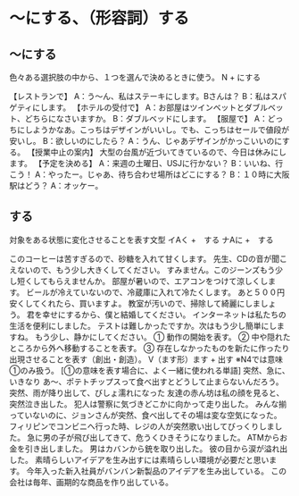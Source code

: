 # 〜にする、（形容詞）する


## 〜にする
色々ある選択肢の中から、１つを選んで決めるときに使う。
N + にする

【レストランで】 A：う〜ん、私はステーキにします。Bさんは？ B：私はスパゲティにします。
【ホテルの受付で】 A：お部屋はツインベットとダブルベット、どちらになさいますか。 B：ダブルベッドにします。
【服屋で】 A：どっちにしようかなあ。こっちはデザインがいいし。でも、こっちはセールで値段が安いし。 B：欲しいのにしたら？ A：うん、じゃあデザインがかっこいいのにする。
【授業中止の案内】 大型の台風が近づいてきているので、今日は休みにします。
【予定を決める】 A：来週の土曜日、USJに行かない？ B：いいね、行こう！ A：やったー。じゃあ、待ち合わせ場所はどこにする？ B：１０時に大阪駅はどう？ A：オッケー。


## する
対象をある状態に変化させることを表す文型
イAく +　する ナAに +　する

このコーヒーは苦すぎるので、砂糖を入れて甘くします。
先生、CDの音が聞こえないので、もう少し大きくしてください。
すみません。このジーンズもう少し短くしてもらえませんか。
部屋が暑いので、エアコンをつけて涼しくします。
ビールが冷えていないので、冷蔵庫に入れて冷たくします。
あと５００円安くしてくれたら、買いますよ。
教室が汚いので、掃除して綺麗にしましょう。
君を幸せにするから、僕と結婚してください。
インターネットは私たちの生活を便利にしました。
テストは難しかったですか。次はもう少し簡単にしますね。
もう少し、静かにしてください。
① 動作の開始を表す。 ② 中や隠れたところから外へ移動することを表す。 ③ 存在しなかったものを新たに作ったり出現させることを表す（創出・創造）。
V（ます形）ます + 出す
 ※N4では意味①のみ扱う。
[①の意味を表す場合に、よく一緒に使われる単語] 突然、急に、いきなり
あ〜、ポテトチップスって食べ出すとどうして止まらないんだろう。
突然、雨が降り出して、びしょ濡れになった
友達の赤ん坊は私の顔を見ると、突然泣き出した。
犯人は警察に気づきどこかに向かって走り出した。
みんな揃っていないのに、ジョンさんが突然、食べ出してその場は変な空気になった。
フィリピンでコンビニへ行った時、レジの人が突然歌い出してびっくりしました。
急に男の子が飛び出してきて、危うくひきそうになりました。
ATMからお金を引き出しました。
男はカバンから銃を取り出した。
彼の目から涙が溢れ出した。
素晴らしいアイデアを生み出すには素晴らしい環境が必要だと思います。
今年入った新入社員がバンバン新製品のアイデアを生み出している。
この会社は毎年、画期的な商品を作り出している。